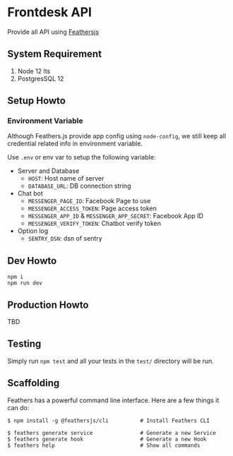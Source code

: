 # Frontdesk API

Provide all API using [Feathersjs](https://feathersjs.com/)

## System Requirement

1. Node 12 lts
2. PostgresSQL 12

## Setup Howto

### Environment Variable

Although Feathers.js provide app config using `node-config`, we still keep all credential related info in environment variable.

Use `.env` or env var to setup the following variable:

- Server and Database
  - `HOST`: Host name of server
  - `DATABASE_URL`: DB connection string
- Chat bot
  - `MESSENGER_PAGE_ID`: Facebook Page to use
  - `MESSENGER_ACCESS_TOKEN`: Page access token
  - `MESSENGER_APP_ID` & `MESSENGER_APP_SECRET`: Facebook App ID
  - `MESSENGER_VERIFY_TOKEN`: Chatbot verify token
- Option log
  - `SENTRY_DSN`: dsn of sentry


## Dev Howto

```
npm i
npm run dev
```

## Production Howto

TBD

## Testing

Simply run `npm test` and all your tests in the `test/` directory will be run.

## Scaffolding

Feathers has a powerful command line interface. Here are a few things it can do:

```
$ npm install -g @feathersjs/cli          # Install Feathers CLI

$ feathers generate service               # Generate a new Service
$ feathers generate hook                  # Generate a new Hook
$ feathers help                           # Show all commands
```
